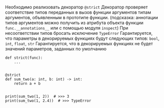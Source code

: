 Необходимо реализовать декоратор `@strict`
Декоратор проверяет соответствие типов переданных в вызов функции аргументов типам аргументов, объявленным в прототипе функции.
(подсказка: аннотации типов аргументов можно получить из атрибута объекта функции `func.__annotations__` или с помощью модуля `inspect`)
При несоответствии типов бросать исключение `TypeError`
Гарантируется, что параметры в декорируемых функциях будут следующих типов: `bool`, `int`, `float`, `str` 
Гарантируется, что в декорируемых функциях не будет значений параметров, заданных по умолчанию


```python3
def strict(func):
    ...


@strict
def sum_two(a: int, b: int) -> int:
    return a + b


print(sum_two(1, 2))  # >>> 3
print(sum_two(1, 2.4))  # >>> TypeError
```
